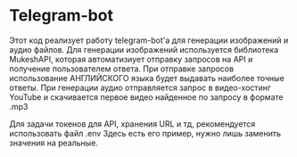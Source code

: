 # Telegram-bot
Этот код реализует работу telegram-bot'а для генерации изображений и аудио файлов.
Для генерации изображений используется библиотека MukeshAPI, которая автоматизиует отправку запросов на API и получение пользователем ответа. При отправке запросов использование АНГЛИЙСКОГО языка будет выдавать наиболее точные ответы.
При генерации аудио отправляется запрос в видео-хостинг YouTube и скачивается первое видео найденное по запросу в формате .mp3

Для задачи токенов для API, хранения URL и тд, рекомендуется использовать файл .env
Здесь есть его пример, нужно лишь заменить значения на реальные.
